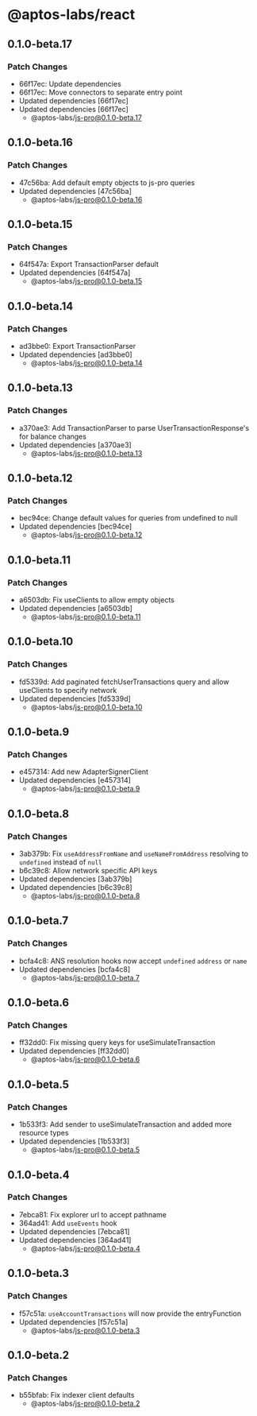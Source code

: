 # @aptos-labs/react

## 0.1.0-beta.17

### Patch Changes

- 66f17ec: Update dependencies
- 66f17ec: Move connectors to separate entry point
- Updated dependencies [66f17ec]
- Updated dependencies [66f17ec]
  - @aptos-labs/js-pro@0.1.0-beta.17

## 0.1.0-beta.16

### Patch Changes

- 47c56ba: Add default empty objects to js-pro queries
- Updated dependencies [47c56ba]
  - @aptos-labs/js-pro@0.1.0-beta.16

## 0.1.0-beta.15

### Patch Changes

- 64f547a: Export TransactionParser default
- Updated dependencies [64f547a]
  - @aptos-labs/js-pro@0.1.0-beta.15

## 0.1.0-beta.14

### Patch Changes

- ad3bbe0: Export TransactionParser
- Updated dependencies [ad3bbe0]
  - @aptos-labs/js-pro@0.1.0-beta.14

## 0.1.0-beta.13

### Patch Changes

- a370ae3: Add TransactionParser to parse UserTransactionResponse's for balance changes
- Updated dependencies [a370ae3]
  - @aptos-labs/js-pro@0.1.0-beta.13

## 0.1.0-beta.12

### Patch Changes

- bec94ce: Change default values for queries from undefined to null
- Updated dependencies [bec94ce]
  - @aptos-labs/js-pro@0.1.0-beta.12

## 0.1.0-beta.11

### Patch Changes

- a6503db: Fix useClients to allow empty objects
- Updated dependencies [a6503db]
  - @aptos-labs/js-pro@0.1.0-beta.11

## 0.1.0-beta.10

### Patch Changes

- fd5339d: Add paginated fetchUserTransactions query and allow useClients to specify network
- Updated dependencies [fd5339d]
  - @aptos-labs/js-pro@0.1.0-beta.10

## 0.1.0-beta.9

### Patch Changes

- e457314: Add new AdapterSignerClient
- Updated dependencies [e457314]
  - @aptos-labs/js-pro@0.1.0-beta.9

## 0.1.0-beta.8

### Patch Changes

- 3ab379b: Fix `useAddressFromName` and `useNameFromAddress` resolving to `undefined` instead of `null`
- b6c39c8: Allow network specific API keys
- Updated dependencies [3ab379b]
- Updated dependencies [b6c39c8]
  - @aptos-labs/js-pro@0.1.0-beta.8

## 0.1.0-beta.7

### Patch Changes

- bcfa4c8: ANS resolution hooks now accept `undefined` `address` or `name`
- Updated dependencies [bcfa4c8]
  - @aptos-labs/js-pro@0.1.0-beta.7

## 0.1.0-beta.6

### Patch Changes

- ff32dd0: Fix missing query keys for useSimulateTransaction
- Updated dependencies [ff32dd0]
  - @aptos-labs/js-pro@0.1.0-beta.6

## 0.1.0-beta.5

### Patch Changes

- 1b533f3: Add sender to useSimulateTransaction and added more resource types
- Updated dependencies [1b533f3]
  - @aptos-labs/js-pro@0.1.0-beta.5

## 0.1.0-beta.4

### Patch Changes

- 7ebca81: Fix explorer url to accept pathname
- 364ad41: Add `useEvents` hook
- Updated dependencies [7ebca81]
- Updated dependencies [364ad41]
  - @aptos-labs/js-pro@0.1.0-beta.4

## 0.1.0-beta.3

### Patch Changes

- f57c51a: `useAccountTransactions` will now provide the entryFunction
- Updated dependencies [f57c51a]
  - @aptos-labs/js-pro@0.1.0-beta.3

## 0.1.0-beta.2

### Patch Changes

- b55bfab: Fix indexer client defaults
  - @aptos-labs/js-pro@0.1.0-beta.2
